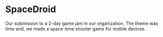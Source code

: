 # SpaceDroid
 Our submission to a 2-day game jam in our organization. The theme was time and, we made a space-time shooter game for mobile devices.
